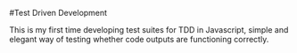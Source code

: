#Test Driven Development

This is my first time developing test suites for TDD in Javascript, simple and elegant way of testing whether code outputs are functioning correctly.
